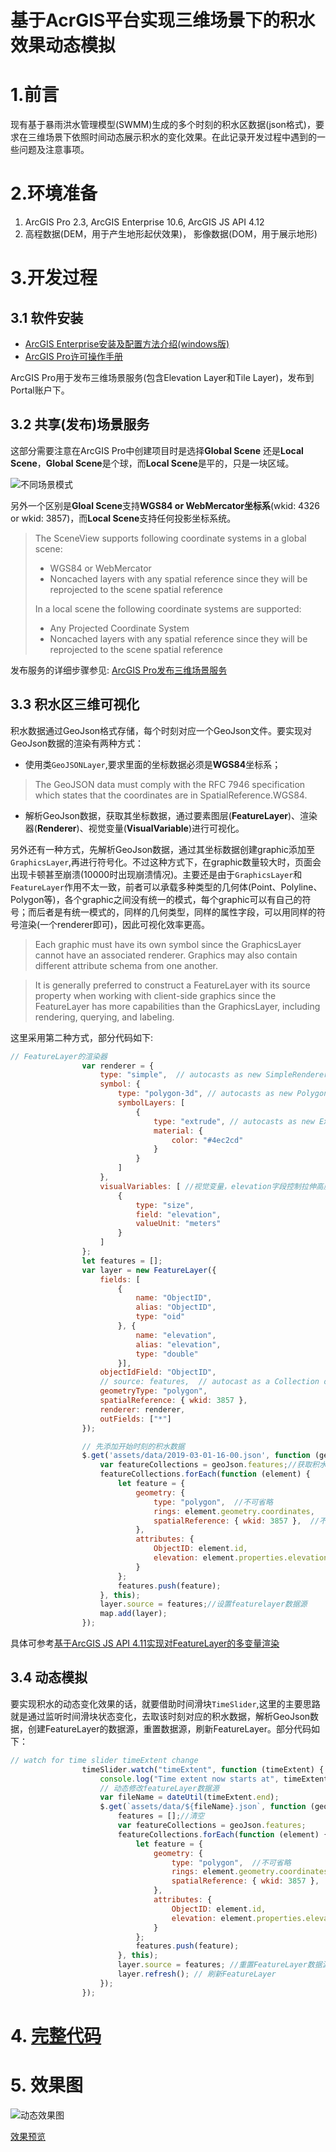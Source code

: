 # 基于AcrGIS平台实现三维场景下的积水效果动态模拟

# 1.前言

现有基于暴雨洪水管理模型(SWMM)生成的多个时刻的积水区数据(json格式)，要求在三维场景下依照时间动态展示积水的变化效果。在此记录开发过程中遇到的一些问题及注意事项。

# 2.环境准备

1. ArcGIS Pro 2.3,  ArcGIS Enterprise 10.6,  ArcGIS JS API 4.12
2. 高程数据(DEM，用于产生地形起伏效果)， 影像数据(DOM，用于展示地形)

# 3.开发过程

## 3.1 软件安装

   - [ArcGIS Enterprise安装及配置方法介绍(windows版)](http://zhihu.esrichina.com.cn/article/3594)
   - [ArcGIS Pro许可操作手册](http://zhihu.esrichina.com.cn/article/471)

ArcGIS Pro用于发布三维场景服务(包含Elevation Layer和Tile Layer)，发布到Portal账户下。

## 3.2 共享(发布)场景服务

这部分需要注意在ArcGIS Pro中创建项目时是选择**Global Scene** 还是**Local Scene**，**Global Scene**是个球，而**Local Scene**是平的，只是一块区域。

![不同场景模式](https://developers.arcgis.com/javascript/assets/img/apiref/views/scene-global-vs-local.png)

另外一个区别是**Gloal Scene**支持**WGS84 or WebMercator坐标系**(wkid: 4326 or wkid: 3857)，而**Local Scene**支持任何投影坐标系统。
> The SceneView supports following coordinate systems in a global scene:
>
> - WGS84 or WebMercator
> - Noncached layers with any spatial reference since they will be reprojected to the scene spatial reference
>
> In a local scene the following coordinate systems are supported:
>
> - Any Projected Coordinate System
> - Noncached layers with any spatial reference since they will be reprojected to the scene spatial reference

发布服务的详细步骤参见: [ArcGIS Pro发布三维场景服务](https://blog.csdn.net/wml00000/article/details/95634251)

## 3.3 积水区三维可视化

积水数据通过GeoJson格式存储，每个时刻对应一个GeoJson文件。要实现对GeoJson数据的渲染有两种方式：
- 使用类`GeoJSONLayer`,要求里面的坐标数据必须是**WGS84**坐标系；

>  The GeoJSON data must comply with the RFC 7946 specification which states that the coordinates are in SpatialReference.WGS84.

- 解析GeoJson数据，获取其坐标数据，通过要素图层(**FeatureLayer**)、渲染器(**Renderer**)、视觉变量(**VisualVariable**)进行可视化。

另外还有一种方式，先解析GeoJson数据，通过其坐标数据创建graphic添加至`GraphicsLayer`,再进行符号化。不过这种方式下，在graphic数量较大时，页面会出现卡顿甚至崩溃(10000时出现崩溃情况)。主要还是由于`GraphicsLayer`和`FeatureLayer`作用不太一致，前者可以承载多种类型的几何体(Point、Polyline、Polygon等)，各个graphic之间没有统一的模式，每个graphic可以有自己的符号；而后者是有统一模式的，同样的几何类型，同样的属性字段，可以用同样的符号渲染(一个renderer即可)，因此可视化效率更高。

> Each graphic must have its own symbol since the GraphicsLayer cannot have an associated renderer. Graphics may also contain different attribute schema from one another.

> It is generally preferred to construct a FeatureLayer with its source property when working with client-side graphics since the FeatureLayer has more capabilities than the GraphicsLayer, including rendering, querying, and labeling.

这里采用第二种方式，部分代码如下:

``` javascript
// FeatureLayer的渲染器
                var renderer = {
                    type: "simple",  // autocasts as new SimpleRenderer()
                    symbol: {
                        type: "polygon-3d", // autocasts as new PolygonSymbol3D()
                        symbolLayers: [
                            {
                                type: "extrude", // autocasts as new ExtrudeSymbol3DLayer()
                                material: {
                                    color: "#4ec2cd"
                                }
                            }
                        ]
                    },
                    visualVariables: [ //视觉变量，elevation字段控制拉伸高度
                        {
                            type: "size",
                            field: "elevation",
                            valueUnit: "meters"
                        }
                    ]
                };
                let features = [];
                var layer = new FeatureLayer({
                    fields: [
                        {
                            name: "ObjectID",
                            alias: "ObjectID",
                            type: "oid"
                        }, {
                            name: "elevation",
                            alias: "elevation",
                            type: "double"
                        }],
                    objectIdField: "ObjectID",
                    // source: features,  // autocast as a Collection of new Graphic()
                    geometryType: "polygon",
                    spatialReference: { wkid: 3857 },
                    renderer: renderer,
                    outFields: ["*"]
                });

                // 先添加开始时刻的积水数据
                $.get('assets/data/2019-03-01-16-00.json', function (geoJson) {
                    var featureCollections = geoJson.features;//获取积水区域
                    featureCollections.forEach(function (element) {
                        let feature = {
                            geometry: {
                                type: "polygon",  //不可省略
                                rings: element.geometry.coordinates,
                                spatialReference: { wkid: 3857 },  //不可省略
                            },
                            attributes: {
                                ObjectID: element.id,
                                elevation: element.properties.elevation,
                            }
                        };
                        features.push(feature);
                    }, this);
                    layer.source = features;//设置featurelayer数据源
                    map.add(layer);
                });
```

具体可参考[基于ArcGIS JS API 4.11实现对FeatureLayer的多变量渲染](https://blog.csdn.net/wml00000/article/details/94479353)

## 3.4 动态模拟

要实现积水的动态变化效果的话，就要借助时间滑块`TimeSlider`,这里的主要思路就是通过监听时间滑块状态变化，去取该时刻对应的积水数据，解析GeoJson数据，创建FeatureLayer的数据源，重置数据源，刷新FeatureLayer。部分代码如下：
``` javascript
// watch for time slider timeExtent change
                timeSlider.watch("timeExtent", function (timeExtent) {
                    console.log("Time extent now starts at", timeExtent.start, "and finishes at:", timeExtent.end);
                    // 动态修改featureLayer数据源
                    var fileName = dateUtil(timeExtent.end);
                    $.get(`assets/data/${fileName}.json`, function (geoJson) {
                        features = [];//清空
                        var featureCollections = geoJson.features;
                        featureCollections.forEach(function (element) {
                            let feature = {
                                geometry: {
                                    type: "polygon",  //不可省略
                                    rings: element.geometry.coordinates,
                                    spatialReference: { wkid: 3857 },  //不可省略
                                },
                                attributes: {
                                    ObjectID: element.id,
                                    elevation: element.properties.elevation,
                                }
                            };
                            features.push(feature);
                        }, this);
                        layer.source = features; //重置FeatureLayer数据源
                        layer.refresh(); // 刷新FeatureLayer
                    });
                });
```

# 4. [完整代码](https://github.com/minglwang1115/ArcGIS_JS_Demos/tree/master/Dynamic_Simulation)

# 5. 效果图

![动态效果图](http://ww1.sinaimg.cn/large/007TqXN5ly1g50iu88hwkg31f40qee83.gif)

[效果预览]()

